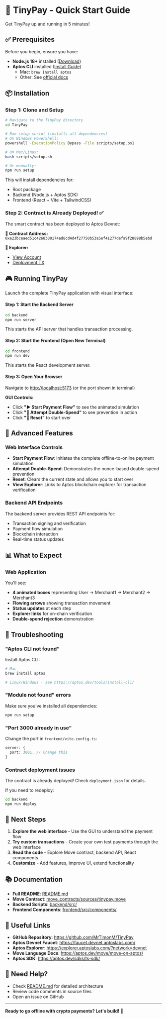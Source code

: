 # 🚀 TinyPay - Quick Start Guide

Get TinyPay up and running in 5 minutes!

## ✅ Prerequisites

Before you begin, ensure you have:

- **Node.js 18+** installed ([Download](https://nodejs.org/))
- **Aptos CLI** installed ([Install Guide](https://aptos.dev/tools/aptos-cli/))
  - Mac: `brew install aptos`
  - Other: See [official docs](https://aptos.dev/tools/install-cli/)

## 📦 Installation

### Step 1: Clone and Setup

```bash
# Navigate to the TinyPay directory
cd TinyPay

# Run setup script (installs all dependencies)
# On Windows PowerShell:
powershell -ExecutionPolicy Bypass -File scripts/setup.ps1

# On Mac/Linux:
bash scripts/setup.sh

# Or manually:
npm run setup
```

This will install dependencies for:
- Root package
- Backend (Node.js + Aptos SDK)
- Frontend (React + Vite + TailwindCSS)

### Step 2: Contract is Already Deployed! ✅

The smart contract has been deployed to Aptos Devnet:

**📍 Contract Address:** `0xe23bceaed51c4268300174ad8cd4d4f27750b53a5ef41277defa9f28898b5ebd`

**🔗 Explorer:**
- [View Account](https://explorer.aptoslabs.com/account/0xe23bceaed51c4268300174ad8cd4d4f27750b53a5ef41277defa9f28898b5ebd?network=devnet)
- [Deployment TX](https://explorer.aptoslabs.com/txn/0x7cb89847ed02c27022ef1bcd417f6687719bb574ddb99c516c54cfea4bbcab40?network=devnet)

## 🎮 Running TinyPay

Launch the complete TinyPay application with visual interface:

#### Step 1: Start the Backend Server
```bash
cd backend
npm run server
```
This starts the API server that handles transaction processing.

#### Step 2: Start the Frontend (Open New Terminal)
```bash
cd frontend
npm run dev
```
This starts the React development server.

#### Step 3: Open Your Browser
Navigate to [http://localhost:5173](http://localhost:5173) (or the port shown in terminal)

**GUI Controls:**
- Click **"▶️ Start Payment Flow"** to see the animated simulation
- Click **"🚫 Attempt Double-Spend"** to see prevention in action
- Click **"🔄 Reset"** to start over

## 🔧 Advanced Features

### Web Interface Controls

- **Start Payment Flow**: Initiates the complete offline-to-online payment simulation
- **Attempt Double-Spend**: Demonstrates the nonce-based double-spend prevention
- **Reset**: Clears the current state and allows you to start over
- **View Explorer**: Links to Aptos blockchain explorer for transaction verification

### Backend API Endpoints

The backend server provides REST API endpoints for:
- Transaction signing and verification
- Payment flow simulation
- Blockchain interaction
- Real-time status updates

## 📊 What to Expect

### Web Application

You'll see:
- **4 animated boxes** representing User → Merchant1 → Merchant2 → Merchant3
- **Flowing arrows** showing transaction movement
- **Status updates** at each step
- **Explorer links** for on-chain verification
- **Double-spend rejection** demonstration

## 🐛 Troubleshooting

### "Aptos CLI not found"

Install Aptos CLI:
```bash
# Mac
brew install aptos

# Linux/Windows - see https://aptos.dev/tools/install-cli/
```

### "Module not found" errors

Make sure you've installed all dependencies:
```bash
npm run setup
```

### "Port 3000 already in use"

Change the port in `frontend/vite.config.ts`:
```typescript
server: {
  port: 3001, // Change this
}
```

### Contract deployment issues

The contract is already deployed! Check `deployment.json` for details.

If you need to redeploy:
```bash
cd backend
npm run deploy
```

## 🎯 Next Steps

1. **Explore the web interface** - Use the GUI to understand the payment flow
2. **Try custom transactions** - Create your own test payments through the web interface
3. **Read the code** - Explore Move contract, backend API, React components
4. **Customize** - Add features, improve UI, extend functionality

## 📚 Documentation

- **Full README**: [README.md](README.md)
- **Move Contract**: [move_contracts/sources/tinypay.move](move_contracts/sources/tinypay.move)
- **Backend Scripts**: [backend/src/](backend/src/)
- **Frontend Components**: [frontend/src/components/](frontend/src/components/)

## 🔗 Useful Links

- **GitHub Repository**: https://github.com/MrTimonM/TinyPay
- **Aptos Devnet Faucet**: https://faucet.devnet.aptoslabs.com/
- **Aptos Explorer**: https://explorer.aptoslabs.com/?network=devnet
- **Move Language Docs**: https://aptos.dev/move/move-on-aptos/
- **Aptos SDK**: https://aptos.dev/sdks/ts-sdk/

## 💬 Need Help?

- Check [README.md](README.md) for detailed architecture
- Review code comments in source files
- Open an issue on GitHub

---

**Ready to go offline with crypto payments? Let's build! 🚀**



